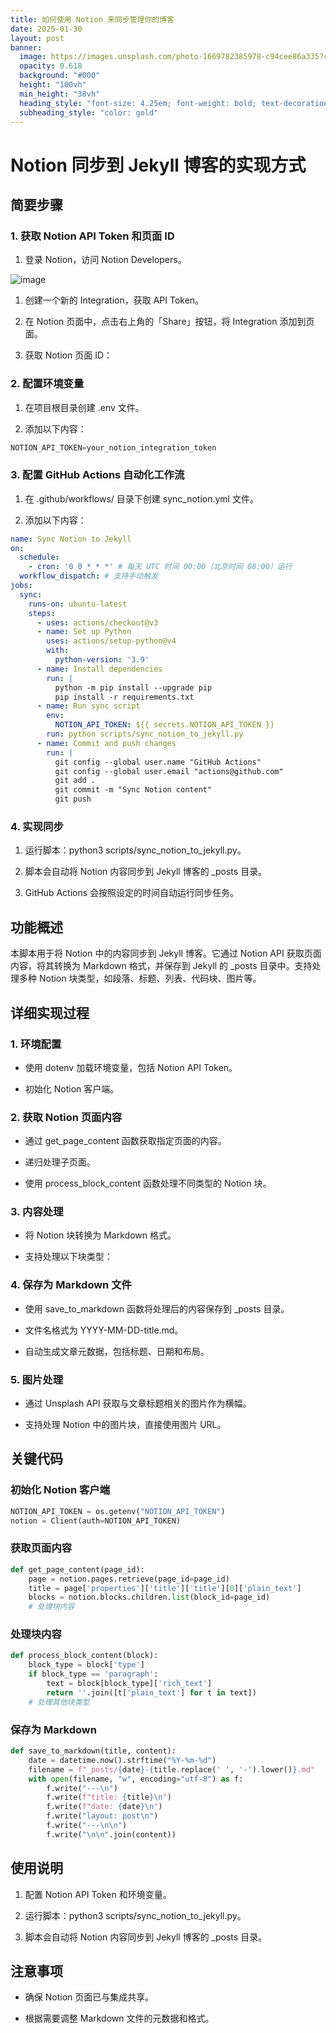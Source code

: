 ```yaml
---
title: 如何使用 Notion 来同步管理你的博客
date: 2025-01-30
layout: post
banner:
  image: https://images.unsplash.com/photo-1669782385978-c94cee86a335?crop=entropy&cs=tinysrgb&fit=max&fm=jpg&ixid=M3w2OTIwMzJ8MHwxfHJhbmRvbXx8fHx8fHx8fDE3MzgyMTA5MTR8&ixlib=rb-4.0.3&q=80&w=1080
  opacity: 0.618
  background: "#000"
  height: "100vh"
  min_height: "38vh"
  heading_style: "font-size: 4.25em; font-weight: bold; text-decoration: underline"
  subheading_style: "color: gold"
---
```


# Notion 同步到 Jekyll 博客的实现方式

## 简要步骤

### 1. 获取 Notion API Token 和页面 ID

1. 登录 Notion，访问 Notion Developers。

![image](https://prod-files-secure.s3.us-west-2.amazonaws.com/a7a0cc5a-89b9-4cda-8686-1fba0ca52f40/d19c1afe-dea5-4312-9333-786b0ba83054/image.png?X-Amz-Algorithm=AWS4-HMAC-SHA256&X-Amz-Content-Sha256=UNSIGNED-PAYLOAD&X-Amz-Credential=ASIAZI2LB4666IBB77LT%2F20250130%2Fus-west-2%2Fs3%2Faws4_request&X-Amz-Date=20250130T042154Z&X-Amz-Expires=3600&X-Amz-Security-Token=IQoJb3JpZ2luX2VjEJT%2F%2F%2F%2F%2F%2F%2F%2F%2F%2FwEaCXVzLXdlc3QtMiJHMEUCIBevGfwdNgQzD%2BpN3pdnbVscgV%2B0spLImRaEvRMP%2F7aIAiEAoz8gg4xfRUBv5lwpHtLDe%2BRH8Yy2u8pfEHAVuQ8tsDsqiAQInf%2F%2F%2F%2F%2F%2F%2F%2F%2F%2FARAAGgw2Mzc0MjMxODM4MDUiDGCH3Pf3ZmLg%2BYuR0CrcA7%2BrClSUuah%2BnHbeYYplJOXkRTZAUIpb1P5XlXZw0G3u0fJv3fbmPpY6OOghczbOjCLHA9zZhfgTwFzjwNgnIt1xL5VVGb8EYFKgvjKQzy%2BnPH5z5Rb9GorcIW4iqrr76%2FZ2QxNiDzedp2CWk5qHy3ZV7Pu8KAg8iM8Qoi6GylkcUd1GEGEvwWd%2F8L1jNqVnjMTRUR9Wu%2BqsFOap%2FkqkD%2Briqc699gU35Z63nRYeXOkFUOKqxBqSLBw1%2B5qP5cFnJ3rIgiZ2tQXWA1TWrVYZPiD3C47KPbAKdmQvJotWgh%2Fj92VWTJCTjp22ywmZgvsgqkt9o%2FjqWWYKn8kVEdq%2FdwfexgN4Clxyb6X8DbTShxjqRYvb8JIHB2MCveqrRgi9hHWVov8jQJ%2B%2B73mixKR8NEhf5%2FVXzErddaT7CAU0K5jUUM0U8XdSUYo9VF6dPU7uxwRlYkZNBXbKUMdupq43%2BE5LrAnd5jUmqHZrNd%2BTHKPev%2BDOCImW68hLp1AoommSKB%2BON%2BgAEnZCcTJuNjiuplzZIFb%2BH6PtyARyZ%2B3l20PvZHAeqzuqaSpjZcepRiR8qhKjiRei%2F0zqzsqC1jAk%2B8U6ePh9FTHiAlD3aVrLd7Zr6rrOuAoKVY5Ch9AFMOrr67wGOqUB0O3IDSCyp3S7SAemyxtBQam9%2BOuEEDI%2BvfJqXTWVyzwdvoeT%2FAyfNBGcd95fHoOC5LHR6s7xSDrXr461JyoVKu4aWgC%2BX%2FZqop6ew%2FE6B%2Bz%2FpXtHwyw9EUdMGOQ62cnRD28SySCWpuH5S24sAEHL0nwwop5DTdB5OzTwxDBifV1j3BqhzKq%2Bhvo6S1BQEsloCBsxjUQ7ZV%2Fm7v5gPPMQ1eOWPOE%2F&X-Amz-Signature=5fa9bd77f21f7ad39fe41d565c0b26df3653d76d8d60209b244d42b8f34c993b&X-Amz-SignedHeaders=host&x-id=GetObject)

1. 创建一个新的 Integration，获取 API Token。

1. 在 Notion 页面中，点击右上角的「Share」按钮，将 Integration 添加到页面。

1. 获取 Notion 页面 ID：


### 2. 配置环境变量

1. 在项目根目录创建 .env 文件。

1. 添加以下内容：

```javascript
NOTION_API_TOKEN=your_notion_integration_token
```

### 3. 配置 GitHub Actions 自动化工作流

1. 在 .github/workflows/ 目录下创建 sync_notion.yml 文件。

1. 添加以下内容：

```yaml
name: Sync Notion to Jekyll
on:
  schedule:
    - cron: '0 0 * * *' # 每天 UTC 时间 00:00（北京时间 08:00）运行
  workflow_dispatch: # 支持手动触发
jobs:
  sync:
    runs-on: ubuntu-latest
    steps:
      - uses: actions/checkout@v3
      - name: Set up Python
        uses: actions/setup-python@v4
        with:
          python-version: '3.9'
      - name: Install dependencies
        run: |
          python -m pip install --upgrade pip
          pip install -r requirements.txt
      - name: Run sync script
        env:
          NOTION_API_TOKEN: ${{ secrets.NOTION_API_TOKEN }}
        run: python scripts/sync_notion_to_jekyll.py
      - name: Commit and push changes
        run: |
          git config --global user.name "GitHub Actions"
          git config --global user.email "actions@github.com"
          git add .
          git commit -m "Sync Notion content"
          git push
```

### 4. 实现同步

1. 运行脚本：python3 scripts/sync_notion_to_jekyll.py。

1. 脚本会自动将 Notion 内容同步到 Jekyll 博客的 _posts 目录。

1. GitHub Actions 会按照设定的时间自动运行同步任务。

## 功能概述

本脚本用于将 Notion 中的内容同步到 Jekyll 博客。它通过 Notion API 获取页面内容，将其转换为 Markdown 格式，并保存到 Jekyll 的 _posts 目录中。支持处理多种 Notion 块类型，如段落、标题、列表、代码块、图片等。

## 详细实现过程

### 1. 环境配置

- 使用 dotenv 加载环境变量，包括 Notion API Token。

- 初始化 Notion 客户端。

### 2. 获取 Notion 页面内容

- 通过 get_page_content 函数获取指定页面的内容。

- 递归处理子页面。

- 使用 process_block_content 函数处理不同类型的 Notion 块。

### 3. 内容处理

- 将 Notion 块转换为 Markdown 格式。

- 支持处理以下块类型：


### 4. 保存为 Markdown 文件

- 使用 save_to_markdown 函数将处理后的内容保存到 _posts 目录。

- 文件名格式为 YYYY-MM-DD-title.md。

- 自动生成文章元数据，包括标题、日期和布局。

### 5. 图片处理

- 通过 Unsplash API 获取与文章标题相关的图片作为横幅。

- 支持处理 Notion 中的图片块，直接使用图片 URL。

## 关键代码

### 初始化 Notion 客户端

```python
NOTION_API_TOKEN = os.getenv("NOTION_API_TOKEN")
notion = Client(auth=NOTION_API_TOKEN)
```

### 获取页面内容

```python
def get_page_content(page_id):
    page = notion.pages.retrieve(page_id=page_id)
    title = page['properties']['title']['title'][0]['plain_text']
    blocks = notion.blocks.children.list(block_id=page_id)
    # 处理块内容
```

### 处理块内容

```python
def process_block_content(block):
    block_type = block['type']
    if block_type == 'paragraph':
        text = block[block_type]['rich_text']
        return ''.join([t['plain_text'] for t in text])
    # 处理其他块类型
```

### 保存为 Markdown

```python
def save_to_markdown(title, content):
    date = datetime.now().strftime("%Y-%m-%d")
    filename = f"_posts/{date}-{title.replace(' ', '-').lower()}.md"
    with open(filename, "w", encoding="utf-8") as f:
        f.write("---\n")
        f.write(f"title: {title}\n")
        f.write(f"date: {date}\n")
        f.write("layout: post\n")
        f.write("---\n\n")
        f.write("\n\n".join(content))
```

## 使用说明

1. 配置 Notion API Token 和环境变量。

1. 运行脚本：python3 scripts/sync_notion_to_jekyll.py。

1. 脚本会自动将 Notion 内容同步到 Jekyll 博客的 _posts 目录。

## 注意事项

- 确保 Notion 页面已与集成共享。

- 根据需要调整 Markdown 文件的元数据和格式。